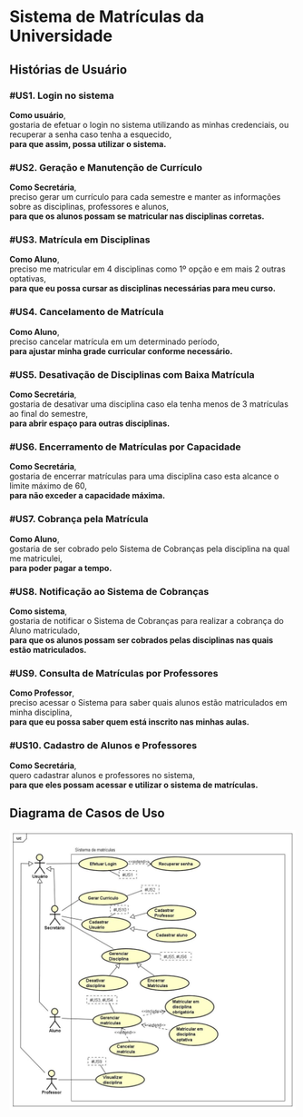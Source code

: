 # Sistema de Matrículas da Universidade

## Histórias de Usuário

### #US1. Login no sistema
**Como usuário**,  
gostaria de efetuar o login no sistema utilizando as minhas credenciais, ou recuperar a senha caso tenha a esquecido,  
**para que assim, possa utilizar o sistema.**

### #US2. Geração e Manutenção de Currículo
**Como Secretária**,  
preciso gerar um currículo para cada semestre e manter as informações sobre as disciplinas, professores e alunos,  
**para que os alunos possam se matricular nas disciplinas corretas.**

### #US3. Matrícula em Disciplinas
**Como Aluno**,  
preciso me matricular em 4 disciplinas como 1º opção e em mais 2 outras optativas,  
**para que eu possa cursar as disciplinas necessárias para meu curso.**

### #US4. Cancelamento de Matrícula
**Como Aluno**,  
preciso cancelar matrícula em um determinado período,  
**para ajustar minha grade curricular conforme necessário.**

### #US5. Desativação de Disciplinas com Baixa Matrícula
**Como Secretária**,  
gostaria de desativar uma disciplina caso ela tenha menos de 3 matrículas ao final do semestre,  
**para abrir espaço para outras disciplinas.**

### #US6. Encerramento de Matrículas por Capacidade
**Como Secretária**,  
gostaria de encerrar matrículas para uma disciplina caso esta alcance o limite máximo de 60,  
**para não exceder a capacidade máxima.**

### #US7. Cobrança pela Matrícula
**Como Aluno**,  
gostaria de ser cobrado pelo Sistema de Cobranças pela disciplina na qual me matriculei,  
**para poder pagar a tempo.**

### #US8. Notificação ao Sistema de Cobranças
**Como sistema**,  
gostaria de notificar o Sistema de Cobranças para realizar a cobrança do Aluno matriculado,  
**para que os alunos possam ser cobrados pelas disciplinas nas quais estão matriculados.**

### #US9. Consulta de Matrículas por Professores
**Como Professor**,  
preciso acessar o Sistema para saber quais alunos estão matriculados em minha disciplina,  
**para que eu possa saber quem está inscrito nas minhas aulas.**

### #US10. Cadastro de Alunos e Professores
**Como Secretária**,  
quero cadastrar alunos e professores no sistema,  
**para que eles possam acessar e utilizar o sistema de matrículas.**

## Diagrama de Casos de Uso

![Diagrama de Casos de Uso](Docs/DiagramaDeCasoDeUso.jpg)


